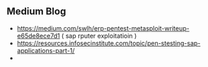 ## Medium Blog
- https://medium.com/swlh/erp-pentest-metasploit-writeup-e65de8ece7d1  ( sap rputer exploitatioin )
- https://resources.infosecinstitute.com/topic/pen-stesting-sap-applications-part-1/
- 
